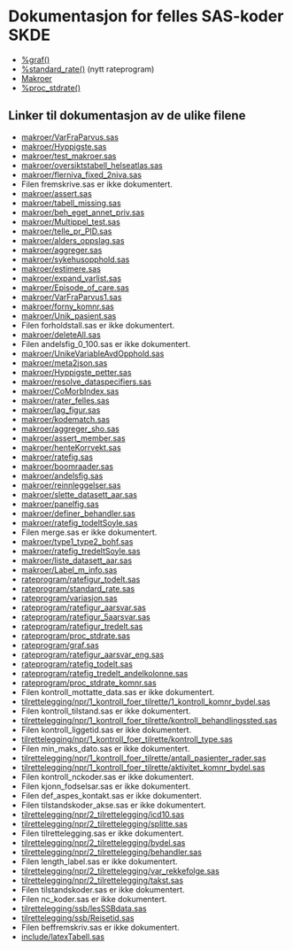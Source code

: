 # Dokumentasjon for felles SAS-koder SKDE

- [%graf()](graf)
- [%standard_rate()](standard_rate) (nytt rateprogram)
- [Makroer](makroer_doc)
- [%proc_stdrate()](rateprogram_doc)


## Linker til dokumentasjon av de ulike filene

- [makroer/VarFraParvus.sas](VarFraParvus)
- [makroer/Hyppigste.sas](Hyppigste)
- [makroer/test_makroer.sas](test_makroer)
- [makroer/oversiktstabell_helseatlas.sas](oversiktstabell_helseatlas)
- [makroer/flerniva_fixed_2niva.sas](flerniva_fixed_2niva)
- Filen fremskrive.sas er ikke dokumentert.
- [makroer/assert.sas](assert)
- [makroer/tabell_missing.sas](tabell_missing)
- [makroer/beh_eget_annet_priv.sas](beh_eget_annet_priv)
- [makroer/Multippel_test.sas](Multippel_test)
- [makroer/telle_pr_PID.sas](telle_pr_PID)
- [makroer/alders_oppslag.sas](alders_oppslag)
- [makroer/aggreger.sas](aggreger)
- [makroer/sykehusopphold.sas](sykehusopphold)
- [makroer/estimere.sas](estimere)
- [makroer/expand_varlist.sas](expand_varlist)
- [makroer/Episode_of_care.sas](Episode_of_care)
- [makroer/VarFraParvus1.sas](VarFraParvus1)
- [makroer/forny_komnr.sas](forny_komnr)
- [makroer/Unik_pasient.sas](Unik_pasient)
- Filen forholdstall.sas er ikke dokumentert.
- [makroer/deleteAll.sas](deleteAll)
- Filen andelsfig_0_100.sas er ikke dokumentert.
- [makroer/UnikeVariableAvdOpphold.sas](UnikeVariableAvdOpphold)
- [makroer/meta2json.sas](meta2json)
- [makroer/Hyppigste_petter.sas](Hyppigste_petter)
- [makroer/resolve_dataspecifiers.sas](resolve_dataspecifiers)
- [makroer/CoMorbIndex.sas](CoMorbIndex)
- [makroer/rater_felles.sas](rater_felles)
- [makroer/lag_figur.sas](lag_figur)
- [makroer/kodematch.sas](kodematch)
- [makroer/aggreger_sho.sas](aggreger_sho)
- [makroer/assert_member.sas](assert_member)
- [makroer/henteKorrvekt.sas](henteKorrvekt)
- [makroer/ratefig.sas](ratefig)
- [makroer/boomraader.sas](boomraader)
- [makroer/andelsfig.sas](andelsfig)
- [makroer/reinnleggelser.sas](reinnleggelser)
- [makroer/slette_datasett_aar.sas](slette_datasett_aar)
- [makroer/panelfig.sas](panelfig)
- [makroer/definer_behandler.sas](definer_behandler)
- [makroer/ratefig_todeltSoyle.sas](ratefig_todeltSoyle)
- Filen merge.sas er ikke dokumentert.
- [makroer/type1_type2_bohf.sas](type1_type2_bohf)
- [makroer/ratefig_tredeltSoyle.sas](ratefig_tredeltSoyle)
- [makroer/liste_datasett_aar.sas](liste_datasett_aar)
- [makroer/Label_m_info.sas](Label_m_info)
- [rateprogram/ratefigur_todelt.sas](ratefigur_todelt)
- [rateprogram/standard_rate.sas](standard_rate)
- [rateprogram/variasjon.sas](variasjon)
- [rateprogram/ratefigur_aarsvar.sas](ratefigur_aarsvar)
- [rateprogram/ratefigur_5aarsvar.sas](ratefigur_5aarsvar)
- [rateprogram/ratefigur_tredelt.sas](ratefigur_tredelt)
- [rateprogram/proc_stdrate.sas](proc_stdrate)
- [rateprogram/graf.sas](graf)
- [rateprogram/ratefigur_aarsvar_eng.sas](ratefigur_aarsvar_eng)
- [rateprogram/ratefig_todelt.sas](ratefig_todelt)
- [rateprogram/ratefig_tredelt_andelkolonne.sas](ratefig_tredelt_andelkolonne)
- [rateprogram/proc_stdrate_komnr.sas](proc_stdrate_komnr)
- Filen kontroll_mottatte_data.sas er ikke dokumentert.
- [tilrettelegging/npr/1_kontroll_foer_tilrette/1_kontroll_komnr_bydel.sas](1_kontroll_komnr_bydel)
- Filen kontroll_tilstand.sas er ikke dokumentert.
- [tilrettelegging/npr/1_kontroll_foer_tilrette/kontroll_behandlingssted.sas](kontroll_behandlingssted)
- Filen kontroll_liggetid.sas er ikke dokumentert.
- [tilrettelegging/npr/1_kontroll_foer_tilrette/kontroll_type.sas](kontroll_type)
- Filen min_maks_dato.sas er ikke dokumentert.
- [tilrettelegging/npr/1_kontroll_foer_tilrette/antall_pasienter_rader.sas](antall_pasienter_rader)
- [tilrettelegging/npr/1_kontroll_foer_tilrette/aktivitet_komnr_bydel.sas](aktivitet_komnr_bydel)
- Filen kontroll_nckoder.sas er ikke dokumentert.
- Filen kjonn_fodselsar.sas er ikke dokumentert.
- Filen def_aspes_kontakt.sas er ikke dokumentert.
- Filen tilstandskoder_akse.sas er ikke dokumentert.
- [tilrettelegging/npr/2_tilrettelegging/icd10.sas](icd10)
- [tilrettelegging/npr/2_tilrettelegging/splitte.sas](splitte)
- Filen tilrettelegging.sas er ikke dokumentert.
- [tilrettelegging/npr/2_tilrettelegging/bydel.sas](bydel)
- [tilrettelegging/npr/2_tilrettelegging/behandler.sas](behandler)
- Filen length_label.sas er ikke dokumentert.
- [tilrettelegging/npr/2_tilrettelegging/var_rekkefolge.sas](var_rekkefolge)
- [tilrettelegging/npr/2_tilrettelegging/takst.sas](takst)
- Filen tilstandskoder.sas er ikke dokumentert.
- Filen nc_koder.sas er ikke dokumentert.
- [tilrettelegging/ssb/lesSSBdata.sas](lesSSBdata)
- [tilrettelegging/ssb/Reisetid.sas](Reisetid)
- Filen beffremskriv.sas er ikke dokumentert.
- [include/latexTabell.sas](latexTabell)
